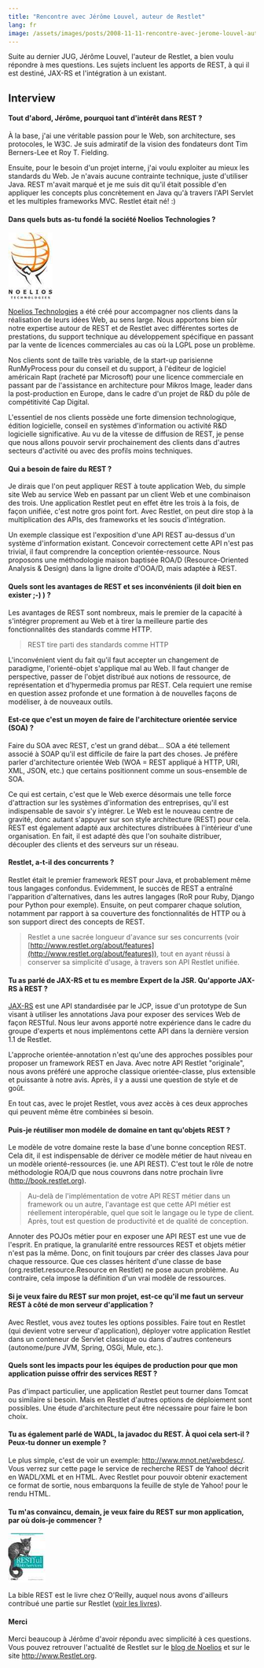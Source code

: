 ```yaml
---
title: "Rencontre avec Jérôme Louvel, auteur de Restlet"
lang: fr
image: /assets/images/posts/2008-11-11-rencontre-avec-jerome-louvel-auteur-de-restlet/restlet-logo.gif
---
```


Suite au dernier JUG, Jérôme Louvel, l'auteur de Restlet, a bien voulu répondre à mes questions. Les sujets incluent les apports de REST, à qui il est destiné, JAX-RS et l'intégration à un existant.

## Interview

#### Tout d'abord, Jérôme, pourquoi tant d'intérêt dans REST ?

À la base, j'ai une véritable passion pour le Web, son architecture, ses protocoles, le W3C. Je suis admiratif de la vision des fondateurs dont Tim Berners-Lee et Roy T. Fielding.

Ensuite, pour le besoin d'un projet interne, j'ai voulu exploiter au mieux les standards du Web. Je n'avais aucune contrainte technique, juste d'utiliser Java. REST m'avait marqué et je me suis dit qu'il était possible d'en appliquer les concepts plus concrètement en Java qu'à travers l'API Servlet et les multiples frameworks MVC. Restlet était né! :)

#### Dans quels buts as-tu fondé la société Noelios Technologies ?

![Noelios Technologies](/assets/images/posts/2008-11-11-rencontre-avec-jerome-louvel-auteur-de-restlet/noelios-logo.jpg)

[Noelios Technologies](http://www.noelios.com/) a été créé pour accompagner nos clients dans la réalisation de leurs idées Web, au sens large. Nous apportons bien sûr notre expertise autour de REST et de Restlet avec différentes sortes de prestations, du support technique au développement spécifique en passant par la vente de licences commerciales au cas où la LGPL pose un problème.

Nos clients sont de taille très variable, de la start-up parisienne RunMyProcess pour du conseil et du support, à l'éditeur de logiciel américain Rapt (racheté par Microsoft) pour une licence commerciale en passant par de l'assistance en architecture pour Mikros Image, leader dans la post-production en Europe, dans le cadre d'un projet de R&D du pôle de compétitivité Cap Digital.

L'essentiel de nos clients possède une forte dimension technologique, édition logicielle, conseil en systèmes d'information ou activité R&D logicielle significative. Au vu de la vitesse de diffusion de REST, je pense que nous allons pouvoir servir prochainement des clients dans d'autres secteurs d'activité ou avec des profils moins techniques.

#### Qui a besoin de faire du REST ?

Je dirais que l'on peut appliquer REST à toute application Web, du simple site Web au service Web en passant par un client Web et une combinaison des trois. Une application Restlet peut en effet être les trois à la fois, de façon unifiée, c'est notre gros point fort. Avec Restlet, on peut dire stop à la multiplication des APIs, des frameworks et les soucis d'intégration.

Un exemple classique est l'exposition d'une API REST au-dessus d'un système d'information existant. Concevoir correctement cette API n'est pas trivial, il faut comprendre la conception orientée-ressource. Nous proposons une méthodologie maison baptisée ROA/D (Resource-Oriented Analysis & Design) dans la ligne droite d'OOA/D, mais adaptée à REST.

#### Quels sont les avantages de REST et ses inconvénients (il doit bien en exister ;-) ) ?

Les avantages de REST sont nombreux, mais le premier de la capacité à s'intégrer proprement au Web et à tirer la meilleure partie des fonctionnalités des standards comme HTTP.

> REST tire parti des standards comme HTTP

L'inconvénient vient du fait qu'il faut accepter un changement de paradigme, l'orienté-objet s'applique mal au Web. Il faut changer de perspective, passer de l'objet distribué aux notions de ressource, de représentation et d'hypermedia promus par REST. Cela requiert une remise en question assez profonde et une formation à de nouvelles façons de modéliser, à de nouveaux outils.

#### Est-ce que c'est un moyen de faire de l'architecture orientée service (SOA) ?

Faire du SOA avec REST, c'est un grand débat... SOA a été tellement associé à SOAP qu'il est difficile de faire la part des choses. Je préfère parler d'architecture orientée Web (WOA = REST appliqué à HTTP, URI, XML, JSON, etc.) que certains positionnent comme un sous-ensemble de SOA.

Ce qui est certain, c'est que le Web exerce désormais une telle force d'attraction sur les systèmes d'information des entreprises, qu'il est indispensable de savoir s'y intégrer. Le Web est le nouveau centre de gravité, donc autant s'appuyer sur son style architecture (REST) pour cela. REST est également adapté aux architectures distribuées à l'intérieur d'une organisation. En fait, il est adapté dès que l'on souhaite distribuer, découpler des clients et des serveurs sur un réseau.

#### Restlet, a-t-il des concurrents ?

Restlet était le premier framework REST pour Java, et probablement même tous langages confondus. Evidemment, le succès de REST a entraîné l'apparition d'alternatives, dans les autres langages (RoR pour Ruby, Django pour Python pour exemple). Ensuite, on peut comparer chaque solution, notamment par rapport à sa couverture des fonctionnalités de HTTP ou à son support direct des concepts de REST.

> Restlet a une sacrée longueur d'avance sur ses concurrents (voir [http://www.restlet.org/about/features](http://www.restlet.org/about/features)), tout en ayant réussi à conserver sa simplicité d'usage, à travers son API Restlet unifiée.

#### Tu as parlé de JAX-RS et tu es membre Expert de la JSR. Qu'apporte JAX-RS à REST ?

[JAX-RS](http://jcp.org/en/jsr/detail?id=311) est une API standardisée par le JCP, issue d'un prototype de Sun visant à utiliser les annotations Java pour exposer des services Web de façon RESTful. Nous leur avons apporté notre expérience dans le cadre du groupe d'experts et nous implémentons cette API dans la dernière version 1.1 de Restlet.

L'approche orientée-annotation n'est qu'une des approches possibles pour proposer un framework REST en Java. Avec notre API Restlet "originale", nous avons préféré une approche classique orientée-classe, plus extensible et puissante à notre avis. Après, il y a aussi une question de style et de goût.

En tout cas, avec le projet Restlet, vous avez accès à ces deux approches qui peuvent même être combinées si besoin.

#### Puis-je réutiliser mon modéle de domaine en tant qu'objets REST ?

Le modèle de votre domaine reste la base d'une bonne conception REST. Cela dit, il est indispensable de dériver ce modèle métier de haut niveau en un modèle orienté-ressources (ie. une API REST). C'est tout le rôle de notre méthodologie ROA/D que nous couvrons dans notre prochain livre (<http://book.restlet.org>).

> Au-delà de l'implémentation de votre API REST métier dans un framework ou un autre, l'avantage est que cette API métier est réellement interopérable, quel que soit le langage ou le type de client. Après, tout est question de productivité et de qualité de conception.

Annoter des POJOs métier pour en exposer une API REST est une vue de l'esprit. En pratique, la granularité entre ressources REST et objets métier n'est pas la même. Donc, on finit toujours par créer des classes Java pour chaque ressource. Que ces classes héritent d'une classe de base (org.restlet.resource.Resource en Restlet) ne pose aucun problème. Au contraire, cela impose la définition d'un vrai modèle de ressources.

#### Si je veux faire du REST sur mon projet, est-ce qu'il me faut un serveur REST à côté de mon serveur d'application ?

Avec Restlet, vous avez toutes les options possibles. Faire tout en Restlet (qui devient votre serveur d'application), déployer votre application Restlet dans un conteneur de Servlet classique ou dans d'autres conteneurs (autonome/pure JVM, Spring, OSGi, Mule, etc.).

#### Quels sont les impacts pour les équipes de production pour que mon application puisse offrir des services REST ?

Pas d'impact particulier, une application Restlet peut tourner dans Tomcat ou similaire si besoin. Mais en Restlet d'autres options de déploiement sont possibles. Une étude d'architecture peut être nécessaire pour faire le bon choix.

#### Tu as également parlé de WADL, la javadoc du REST. À quoi cela sert-il ? Peux-tu donner un exemple ?

Le plus simple, c'est de voir un exemple: <http://www.mnot.net/webdesc/>. Vous verrez sur cette page le service de recherche REST de Yahoo! décrit en WADL/XML et en HTML. Avec Restlet pour pouvoir obtenir exactement ce format de sortie, nous embarquons la feuille de style de Yahoo! pour le rendu HTML.

#### Tu m'as convaincu, demain, je veux faire du REST sur mon application, par où dois-je commencer ?

![Couverture Oreilly Restful Web Services](/assets/images/posts/2008-11-11-rencontre-avec-jerome-louvel-auteur-de-restlet/oreilly-book-restful-web-services.jpg)

La bible REST est le livre chez O'Reilly, auquel nous avons d'ailleurs contribué une partie sur Restlet ([voir les livres](http://www.restlet.org/documentation/books)).

#### Merci

Merci beaucoup à Jérôme d'avoir répondu avec simplicité à ces questions. Vous pouvez retrouver l'actualité de Restlet sur le [blog de Noelios](http://blog.noelios.com) et sur le site <http://www.Restlet.org>.
